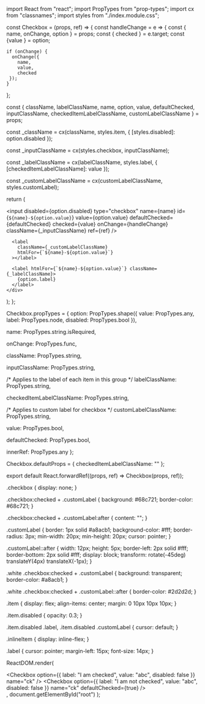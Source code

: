 import React from "react";
import PropTypes from "prop-types";
import cx from "classnames";
import styles from "./index.module.css";

const Checkbox = (props, ref) => {
  const handleChange = e => {
    const { name, onChange, option } = props;
    const { checked } = e.target;
    const {value } = option;

    if (onChange) {
      onChange({
        name,
        value,
        checked
     });
    }
  };

  const {
    className,
    labelClassName,
    name,
    option,
    value,
    defaultChecked,
    inputClassName,
    checkedItemLabelClassName,
    customLabelClassName
  } = props;

  const _className = cx(className, styles.item, {
    [styles.disabled]: option.disabled
  });

  const _inputClassName = cx(styles.checkbox, inputClassName);

  const _labelClassName = cx(labelClassName, styles.label, {
    [checkedItemLabelClassName]: value
  });

  const _customLabelClassName = cx(customLabelClassName, styles.customLabel);

  return (
    <div className={_className}>
      <input
        disabled={option.disabled}
        type="checkbox"
        name={name}
        id={`${name}-${option.value}`}
        value={option.value}
        defaultChecked={defaultChecked}
        checked={value}
        onChange={handleChange}
        className={_inputClassName}
        ref={ref}
      />

      <label
        className={_customLabelClassName}
        htmlFor={`${name}-${option.value}`}
      ></label>

      <label htmlFor={`${name}-${option.value}`} className={_labelClassName}>
        {option.label}
      </label>
    </div>
  );
};

Checkbox.propTypes = {
  option: PropTypes.shape({
    value: PropTypes.any,
    label: PropTypes.node,
    disabled: PropTypes.bool
  }),

  name: PropTypes.string.isRequired,

  onChange: PropTypes.func,

  className: PropTypes.string,

  inputClassName: PropTypes.string,

  /* Applies to the label of each item in this group */
  labelClassName: PropTypes.string,

  checkedItemLabelClassName: PropTypes.string,

  /* Applies to custom label for checkbox */
  customLabelClassName: PropTypes.string,

  value: PropTypes.bool,

  defaultChecked: PropTypes.bool,

  innerRef: PropTypes.any
};

Checkbox.defaultProps = {
  checkedItemLabelClassName: ""
};

export default React.forwardRef((props, ref) => Checkbox(props, ref));



.checkbox {
    display: none;
  }
  
  .checkbox:checked + .customLabel {
    background: #68c721;
    border-color: #68c721;
  }
  
  .checkbox:checked + .customLabel:after {
    content: "";
  }
  
  .customLabel {
    border: 1px solid #a8acb1;
    background-color: #fff;
    border-radius: 3px;
    min-width: 20px;
    min-height: 20px;
    cursor: pointer;
  }
  
  .customLabel::after {
    width: 12px;
    height: 5px;
    border-left: 2px solid #fff;
    border-bottom: 2px solid #fff;
    display: block;
    transform: rotate(-45deg) translateY(4px) translateX(-1px);
  }
  
  .white .checkbox:checked + .customLabel {
    background: transparent;
    border-color: #a8acb1;
  }
  
  .white .checkbox:checked + .customLabel::after {
    border-color: #2d2d2d;
  }
  
  .item {
    display: flex;
    align-items: center;
    margin: 0 10px 10px 10px;
  }
  
  .item.disabled {
    opacity: 0.3;
  }
  
  .item.disabled .label,
  .item.disabled .customLabel {
    cursor: default;
  }
  
  .inlineItem {
    display: inline-flex;
  }
  
  .label {
    cursor: pointer;
    margin-left: 15px;
    font-size: 14px;
  }




  ReactDOM.render(
    <div className="abc">
      <Checkbox
        option={{ label: "I am checked", value: "abc", disabled: false }}
        name="ck"
      />
      <Checkbox
        option={{ label: "I am not checked", value: "abc", disabled: false }}
        name="ck"
        defaultChecked={true}
      />
    </div>,
    document.getElementById("root")
  );